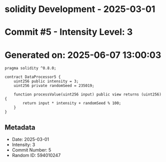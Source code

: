 ﻿# solidity Development - 2025-03-01
# Commit #5 - Intensity Level: 3
# Generated on: 2025-06-07 13:00:03
```solidity
pragma solidity ^0.8.0;

contract DataProcessor5 {
    uint256 public intensity = 3;
    uint256 private randomSeed = 235019;

    function processValue(uint256 input) public view returns (uint256) {
        return input * intensity + randomSeed % 100;
    }
}
```
## Metadata
- Date: 2025-03-01
- Intensity: 3
- Commit Number: 5
- Random ID: 594010247
